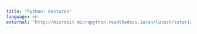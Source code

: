 ```yaml
---
title: "Python: Gestures"
language: en
external: "http://microbit-micropython.readthedocs.io/en/latest/tutorials/gestures.html"
---
```

